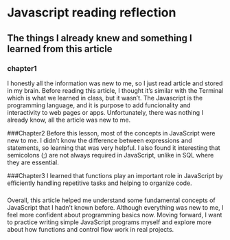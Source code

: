 # Javascript reading reflection
## The things I already knew and something I learned from this article
### chapter1
 I honestly all the information was new to me, so I just read article and stored in my brain. Before reading this article, I thought it’s similar with the Terminal which is what we learned in class, but it wasn’t. The Javascript is the programming language, and it is purpose to add funcionality and interactivity to web pages or apps. Unfortunately, there was nothing I already know, all the article was new to me.

###Chapter2
Before this lesson, most of the concepts in JavaScript were new to me. I didn’t know the difference between expressions and statements, so learning that was very helpful. I also found it interesting that semicolons (;) are not always required in JavaScript, unlike in SQL where they are essential.

###Chapter3
I learned that functions play an important role in JavaScript by efficiently handling repetitive tasks and helping to organize code.

###
Overall, this article helped me understand some fundamental concepts of JavaScript that I hadn’t known before. Although everything was new to me, I feel more confident about programming basics now. Moving forward, I want to practice writing simple JavaScript programs myself and explore more about how functions and control flow work in real projects.



